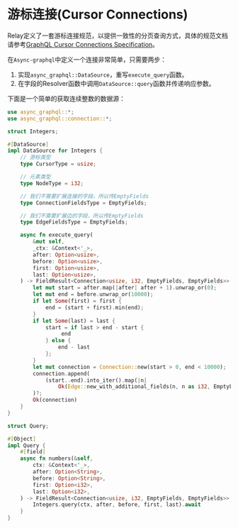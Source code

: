 # 游标连接(Cursor Connections)

Relay定义了一套游标连接规范，以提供一致性的分页查询方式，具体的规范文档请参考[GraphQL Cursor Connections Specification](https://facebook.github.io/relay/graphql/connections.htm)。

在`Async-graphql`中定义一个连接非常简单，只需要两步：

1. 实现`async_graphql::DataSource`，重写`execute_query`函数。
2. 在字段的Resolver函数中调用`DataSource::query`函数并传递响应参数。

下面是一个简单的获取连续整数的数据源：

```rust
use async_graphql::*;
use async_graphql::connection::*;

struct Integers;

#[DataSource]
impl DataSource for Integers {
    // 游标类型
    type CursorType = usize;

    // 元素类型
    type NodeType = i32;

    // 我们不需要扩展连接的字段，所以传EmptyFields
    type ConnectionFieldsType = EmptyFields;

    // 我们不需要扩展边的字段，所以传EmptyFields
    type EdgeFieldsType = EmptyFields;

    async fn execute_query(
        &mut self, 
        _ctx: &Context<'_>, 
        after: Option<usize>, 
        before: Option<usize>, 
        first: Option<usize>, 
        last: Option<usize>,
    ) -> FieldResult<Connection<usize, i32, EmptyFields, EmptyFields>> {
        let mut start = after.map(|after| after + 1).unwrap_or(0);
        let mut end = before.unwrap_or(10000);
        if let Some(first) = first {
            end = (start + first).min(end);
        }
        if let Some(last) = last {
            start = if last > end - start {
                 end
            } else {
                end - last
            };
        }
        let mut connection = Connection::new(start > 0, end < 10000);
        connection.append(
            (start..end).into_iter().map(|n|
                Ok(Edge::new_with_additional_fields(n, n as i32, EmptyFields)),
        )?;
        Ok(connection)
    }
}

struct Query;

#[Object]
impl Query {
    #[field]
    async fn numbers(&self,
        ctx: &Context<'_>,
        after: Option<String>,
        before: Option<String>,
        first: Option<i32>,
        last: Option<i32>,
    ) -> FieldResult<Connection<usize, i32, EmptyFields, EmptyFields>> {
        Integers.query(ctx, after, before, first, last).await
    }
}

```